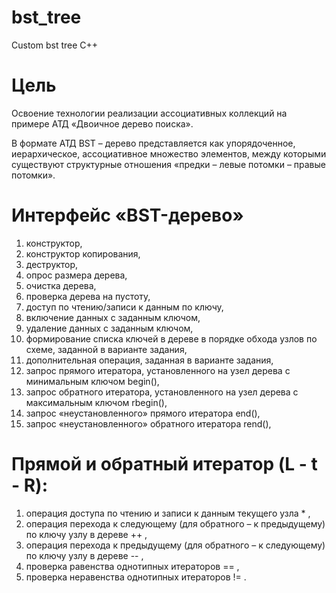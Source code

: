 # bst_tree
Custom bst tree C++

# Цель
Освоение технологии реализации ассоциативных коллекций на примере АТД «Двоичное дерево поиска».

В формате АТД BST – дерево представляется как упорядоченное, иерархическое, ассоциативное множество элементов, между которыми существуют структурные отношения «предки – левые потомки – правые потомки».

# Интерфейс «BST-дерево»
1. конструктор,
1. конструктор копирования,
1. деструктор,
1. опрос размера дерева,
1. очистка дерева,
1. проверка дерева на пустоту,
1. доступ по чтению/записи к данным по ключу,
1. включение данных с заданным ключом,
1. удаление данных с заданным ключом,
1. формирование списка ключей в дереве в порядке обхода узлов по схеме, заданной в варианте задания,
1. дополнительная операция, заданная в варианте задания,
1. запрос прямого итератора, установленного на узел дерева с минимальным ключом begin(),
1. запрос обратного итератора, установленного на узел дерева с максимальным ключом rbegin(),
1. запрос «неустановленного» прямого итератора end(),
1. запрос «неустановленного» обратного итератора rend(),

# Прямой и обратный итератор (L - t - R):
1. операция доступа по чтению и записи к данным текущего узла * ,
1. операция перехода к следующему (для обратного – к предыдущему) по ключу узлу в дереве  ++ ,
1. операция перехода к предыдущему (для обратного – к следующему) по ключу узлу в дереве -- ,
1. проверка равенства однотипных итераторов == ,
1. проверка неравенства однотипных итераторов !=  .
